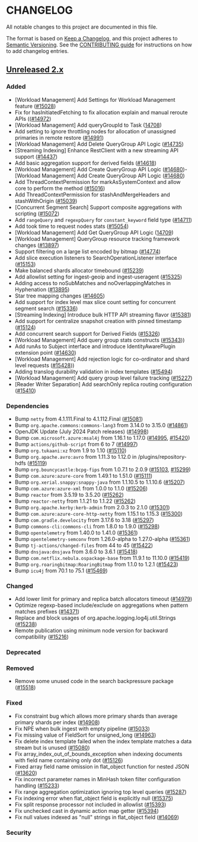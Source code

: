 # CHANGELOG
All notable changes to this project are documented in this file.

The format is based on [Keep a Changelog](https://keepachangelog.com/en/1.0.0/), and this project adheres to [Semantic Versioning](https://semver.org/spec/v2.0.0.html). See the [CONTRIBUTING guide](./CONTRIBUTING.md#Changelog) for instructions on how to add changelog entries.

## [Unreleased 2.x]
### Added
- [Workload Management] Add Settings for Workload Management feature ([#15028](https://github.com/opensearch-project/OpenSearch/pull/15028))
- Fix for hasInitiatedFetching to fix allocation explain and manual reroute APIs (([#14972](https://github.com/opensearch-project/OpenSearch/pull/14972))
- [Workload Management] Add queryGroupId to Task ([14708](https://github.com/opensearch-project/OpenSearch/pull/14708))
- Add setting to ignore throttling nodes for allocation of unassigned primaries in remote restore ([#14991](https://github.com/opensearch-project/OpenSearch/pull/14991))
- [Workload Management] Add Delete QueryGroup API Logic ([#14735](https://github.com/opensearch-project/OpenSearch/pull/14735))
- [Streaming Indexing] Enhance RestClient with a new streaming API support ([#14437](https://github.com/opensearch-project/OpenSearch/pull/14437))
- Add basic aggregation support for derived fields ([#14618](https://github.com/opensearch-project/OpenSearch/pull/14618))
- [Workload Management] Add Create QueryGroup API Logic ([#14680](https://github.com/opensearch-project/OpenSearch/pull/14680))- [Workload Management] Add Create QueryGroup API Logic ([#14680](https://github.com/opensearch-project/OpenSearch/pull/14680))
- Add ThreadContextPermission for markAsSystemContext and allow core to perform the method ([#15016](https://github.com/opensearch-project/OpenSearch/pull/15016))
- Add ThreadContextPermission for stashAndMergeHeaders and stashWithOrigin ([#15039](https://github.com/opensearch-project/OpenSearch/pull/15039))
- [Concurrent Segment Search] Support composite aggregations with scripting ([#15072](https://github.com/opensearch-project/OpenSearch/pull/15072))
- Add `rangeQuery` and `regexpQuery` for `constant_keyword` field type ([#14711](https://github.com/opensearch-project/OpenSearch/pull/14711))
- Add took time to request nodes stats ([#15054](https://github.com/opensearch-project/OpenSearch/pull/15054))
- [Workload Management] Add Get QueryGroup API Logic ([14709](https://github.com/opensearch-project/OpenSearch/pull/14709))
- [Workload Management] QueryGroup resource tracking framework changes ([#13897](https://github.com/opensearch-project/OpenSearch/pull/13897))
- Support filtering on a large list encoded by bitmap ([#14774](https://github.com/opensearch-project/OpenSearch/pull/14774))
- Add slice execution listeners to SearchOperationListener interface ([#15153](https://github.com/opensearch-project/OpenSearch/pull/15153))
- Make balanced shards allocator timebound ([#15239](https://github.com/opensearch-project/OpenSearch/pull/15239))
- Add allowlist setting for ingest-geoip and ingest-useragent ([#15325](https://github.com/opensearch-project/OpenSearch/pull/15325))
- Adding access to noSubMatches and noOverlappingMatches in Hyphenation ([#13895](https://github.com/opensearch-project/OpenSearch/pull/13895))
- Star tree mapping changes ([#14605](https://github.com/opensearch-project/OpenSearch/pull/14605))
- Add support for index level max slice count setting for concurrent segment search ([#15336](https://github.com/opensearch-project/OpenSearch/pull/15336))
- [Streaming Indexing] Introduce bulk HTTP API streaming flavor ([#15381](https://github.com/opensearch-project/OpenSearch/pull/15381))
- Add support for centralize snapshot creation with pinned timestamp ([#15124](https://github.com/opensearch-project/OpenSearch/pull/15124))
- Add concurrent search support for Derived Fields ([#15326](https://github.com/opensearch-project/OpenSearch/pull/15326))
- [Workload Management] Add query group stats constructs ([#15343](https://github.com/opensearch-project/OpenSearch/pull/15343)))
- Add runAs to Subject interface and introduce IdentityAwarePlugin extension point ([#14630](https://github.com/opensearch-project/OpenSearch/pull/14630))
- [Workload Management] Add rejection logic for co-ordinator and shard level requests ([#15428](https://github.com/opensearch-project/OpenSearch/pull/15428)))
- Adding translog durability validation in index templates ([#15494](https://github.com/opensearch-project/OpenSearch/pull/15494))
- [Workload Management] Add query group level failure tracking ([#15227](https://github.com/opensearch-project/OpenSearch/pull/15527))
- [Reader Writer Separation] Add searchOnly replica routing configuration ([#15410](https://github.com/opensearch-project/OpenSearch/pull/15410))

### Dependencies
- Bump `netty` from 4.1.111.Final to 4.1.112.Final ([#15081](https://github.com/opensearch-project/OpenSearch/pull/15081))
- Bump `org.apache.commons:commons-lang3` from 3.14.0 to 3.15.0 ([#14861](https://github.com/opensearch-project/OpenSearch/pull/14861))
- OpenJDK Update (July 2024 Patch releases) ([#14998](https://github.com/opensearch-project/OpenSearch/pull/14998))
- Bump `com.microsoft.azure:msal4j` from 1.16.1 to 1.17.0 ([#14995](https://github.com/opensearch-project/OpenSearch/pull/14995), [#15420](https://github.com/opensearch-project/OpenSearch/pull/15420))
- Bump `actions/github-script` from 6 to 7 ([#14997](https://github.com/opensearch-project/OpenSearch/pull/14997))
- Bump `org.tukaani:xz` from 1.9 to 1.10 ([#15110](https://github.com/opensearch-project/OpenSearch/pull/15110))
- Bump `org.apache.avro:avro` from 1.11.3 to 1.12.0 in /plugins/repository-hdfs ([#15119](https://github.com/opensearch-project/OpenSearch/pull/15119))
- Bump `org.bouncycastle:bcpg-fips` from 1.0.7.1 to 2.0.9 ([#15103](https://github.com/opensearch-project/OpenSearch/pull/15103), [#15299](https://github.com/opensearch-project/OpenSearch/pull/15299))
- Bump `com.azure:azure-core` from 1.49.1 to 1.51.0 ([#15111](https://github.com/opensearch-project/OpenSearch/pull/15111))
- Bump `org.xerial.snappy:snappy-java` from 1.1.10.5 to 1.1.10.6 ([#15207](https://github.com/opensearch-project/OpenSearch/pull/15207))
- Bump `com.azure:azure-xml` from 1.0.0 to 1.1.0 ([#15206](https://github.com/opensearch-project/OpenSearch/pull/15206))
- Bump `reactor` from 3.5.19 to 3.5.20 ([#15262](https://github.com/opensearch-project/OpenSearch/pull/15262))
- Bump `reactor-netty` from 1.1.21 to 1.1.22 ([#15262](https://github.com/opensearch-project/OpenSearch/pull/15262))
- Bump `org.apache.kerby:kerb-admin` from 2.0.3 to 2.1.0 ([#15301](https://github.com/opensearch-project/OpenSearch/pull/15301))
- Bump `com.azure:azure-core-http-netty` from 1.15.1 to 1.15.3 ([#15300](https://github.com/opensearch-project/OpenSearch/pull/15300))
- Bump `com.gradle.develocity` from 3.17.6 to 3.18 ([#15297](https://github.com/opensearch-project/OpenSearch/pull/15297))
- Bump `commons-cli:commons-cli` from 1.8.0 to 1.9.0 ([#15298](https://github.com/opensearch-project/OpenSearch/pull/15298))
- Bump `opentelemetry` from 1.40.0 to 1.41.0 ([#15361](https://github.com/opensearch-project/OpenSearch/pull/15361))
- Bump `opentelemetry-semconv` from 1.26.0-alpha to 1.27.0-alpha ([#15361](https://github.com/opensearch-project/OpenSearch/pull/15361))
- Bump `tj-actions/changed-files` from 44 to 45 ([#15422](https://github.com/opensearch-project/OpenSearch/pull/15422))
- Bump `dnsjava:dnsjava` from 3.6.0 to 3.6.1 ([#15418](https://github.com/opensearch-project/OpenSearch/pull/15418))
- Bump `com.netflix.nebula.ospackage-base` from 11.9.1 to 11.10.0 ([#15419](https://github.com/opensearch-project/OpenSearch/pull/15419))
- Bump `org.roaringbitmap:RoaringBitmap` from 1.1.0 to 1.2.1 ([#15423](https://github.com/opensearch-project/OpenSearch/pull/15423))
- Bump `icu4j` from 70.1 to 75.1 ([#15469](https://github.com/opensearch-project/OpenSearch/pull/15469))

### Changed
- Add lower limit for primary and replica batch allocators timeout ([#14979](https://github.com/opensearch-project/OpenSearch/pull/14979))
- Optimize regexp-based include/exclude on aggregations when pattern matches prefixes ([#14371](https://github.com/opensearch-project/OpenSearch/pull/14371))
- Replace and block usages of org.apache.logging.log4j.util.Strings ([#15238](https://github.com/opensearch-project/OpenSearch/pull/15238))
- Remote publication using minimum node version for backward compatibility ([#15216](https://github.com/opensearch-project/OpenSearch/pull/15216))


### Deprecated

### Removed
- Remove some unused code in the search backpressure package ([#15518](https://github.com/opensearch-project/OpenSearch/pull/15518))

### Fixed
- Fix constraint bug which allows more primary shards than average primary shards per index ([#14908](https://github.com/opensearch-project/OpenSearch/pull/14908))
- Fix NPE when bulk ingest with empty pipeline ([#15033](https://github.com/opensearch-project/OpenSearch/pull/15033))
- Fix missing value of FieldSort for unsigned_long ([#14963](https://github.com/opensearch-project/OpenSearch/pull/14963))
- Fix delete index template failed when the index template matches a data stream but is unused ([#15080](https://github.com/opensearch-project/OpenSearch/pull/15080))
- Fix array_index_out_of_bounds_exception when indexing documents with field name containing only dot ([#15126](https://github.com/opensearch-project/OpenSearch/pull/15126))
- Fixed array field name omission in flat_object function for nested JSON ([#13620](https://github.com/opensearch-project/OpenSearch/pull/13620))
- Fix incorrect parameter names in MinHash token filter configuration handling ([#15233](https://github.com/opensearch-project/OpenSearch/pull/15233))
- Fix range aggregation optimization ignoring top level queries ([#15287](https://github.com/opensearch-project/OpenSearch/pull/15287))
- Fix indexing error when flat_object field is explicitly null ([#15375](https://github.com/opensearch-project/OpenSearch/pull/15375))
- Fix split response processor not included in allowlist ([#15393](https://github.com/opensearch-project/OpenSearch/pull/15393))
- Fix unchecked cast in dynamic action map getter ([#15394](https://github.com/opensearch-project/OpenSearch/pull/15394))
- Fix null values indexed as "null" strings in flat_object field ([#14069](https://github.com/opensearch-project/OpenSearch/pull/14069))

### Security

[Unreleased 2.x]: https://github.com/opensearch-project/OpenSearch/compare/2.16...2.x
